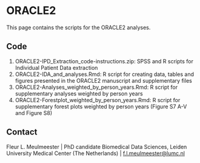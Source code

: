 # ORACLE2
This page contains the scripts for the ORACLE2 analyses.

## Code

1. ORACLE2-IPD_Extraction_code-instructions.zip: SPSS and R scripts for Individual Patient Data extraction
2. ORACLE2-IDA_and_analyses.Rmd: R script for creating data, tables and figures presented in the ORACLE2 manuscript and supplementary files
3. ORACLE2-Analyses_weighted_by_person_years.Rmd: R script for supplementary analyses weighted by person years
4. ORACLE2-Forestplot_weighted_by_person_years.Rmd: R script for supplementary forest plots weighted by person years (Figure S7 A-V and Figure S8)

## Contact

Fleur L. Meulmeester | PhD candidate Biomedical Data Sciences, Leiden University Medical Center (The Netherlands) | f.l.meulmeester@lumc.nl
